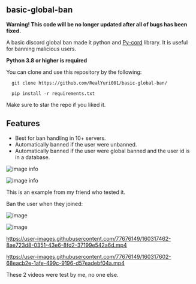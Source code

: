 basic-global-ban
----------------

**Warning! This code will be no longer updated after all of bugs has been fixed.**

A basic discord global ban made it python and [Py-cord](https://github.com/Pycord-Development/pycord) library. It is useful for banning malicious users.

**Python 3.8 or higher is required**

You can clone and use this repository by the following:

```shell
  git clone https://github.com/RealYuri001/basic-global-ban/
  
  pip install -r requirements.txt
```

Make sure to star the repo if you liked it.

Features
--------

- Best for ban handling in 10+ servers.
- Automatically banned if the user were unbanned.
- Automatically banned if the user were global banned and the user id is in a database.

![image info](https://user-images.githubusercontent.com/77676149/159962620-54d9ec20-e578-457a-a035-2c7db66f8637.png)

![image info](https://user-images.githubusercontent.com/77676149/159962867-d160a531-6b35-4de4-bd29-a084698af363.png)

This is an example from my friend who tested it.

Ban the user when they joined:

![image](https://user-images.githubusercontent.com/77676149/160131024-242dda33-eefe-43d9-8887-466d08fa24b8.png)

![image](https://user-images.githubusercontent.com/77676149/160317212-b52e8458-1293-4ac4-99f4-f1611fa21dcd.png)

https://user-images.githubusercontent.com/77676149/160317462-8ae723d8-0351-43e6-8fd2-37199e542a6d.mp4

https://user-images.githubusercontent.com/77676149/160317602-68eacb2e-1afe-499c-9196-d57eadebf04a.mp4


These 2 videos were test by me, no one else.
